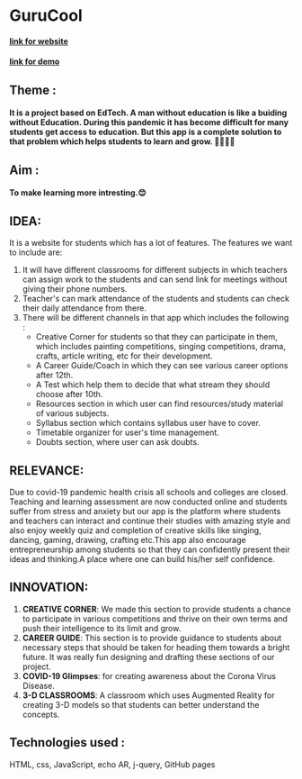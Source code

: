 # GuruCool
#### [link for website](https://purple-bit-logic-hackcation.github.io/Introductory-Webpage/)
#### [link for demo](https://youtu.be/JDW8dxhyUMo)

## Theme :
#### It is a project based on EdTech. A man without education is like a buiding without Education. During this pandemic it has become difficult for many students get access to education. But this app is a complete solution to that problem which helps students to learn and grow. 👩‍🎓👨‍🎓 

## Aim :
#### To make learning more intresting.😊

## IDEA:
It is a website for students which has a lot of features.
The features we want to include are:
1. It will have different classrooms for different subjects in which teachers can assign work to the students and can send link for meetings without giving their phone numbers.
2. Teacher's can mark attendance of the students and students can check their daily attendance from there.
3. There will be different channels in that app which includes the following :
   - Creative Corner for students so that they can participate in them, which includes painting competitions, singing competitions, drama, crafts, article writing, etc for their development.
   - A Career Guide/Coach in which they can see various career options after 12th.
   - A Test which help them to decide that what stream they should choose after 10th.
   - Resources section in which user can find resources/study material of various subjects.
   - Syllabus section which contains syllabus user have to cover.
   - Timetable organizer for user's time management.
   - Doubts section, where user can ask doubts.


## RELEVANCE:
Due to covid-19  pandemic health crisis all schools and colleges are closed. Teaching and learning assessment are now conducted online and students suffer from stress and anxiety but our app is the platform where students and teachers can interact and continue their studies with amazing style and also enjoy weekly quiz and completion of creative skills like singing, dancing, gaming, drawing, crafting etc.This app also encourage  entrepreneurship  among students so that they can  confidently present their ideas and thinking.A place where one can build his/her self confidence.

## INNOVATION:
1. **CREATIVE CORNER**: We made this section to provide students a chance to participate in various competitions and thrive on their own terms and push their intelligence to its limit and grow.
2. **CAREER GUIDE**: This section is to provide guidance to students about necessary steps that should be taken for heading them towards a bright future.
It was really fun designing and drafting these sections of our project.
3. **COVID-19 Glimpses**: for creating awareness about the Corona Virus Disease.
4. **3-D CLASSROOMS**: A classroom which uses Augmented Reality for creating 3-D models so that students can better understand the concepts.

## Technologies used :
HTML, css, JavaScript, echo AR, j-query, GitHub pages
